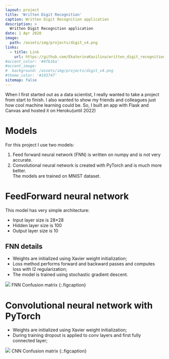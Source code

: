```yaml
---
layout: project
title: 'Written Digit Recognition'
caption: Written Digit Recognition application
description: >
  Written Digit Recognition application 
date: 1 Apr 2020
image: 
  path: /assets/img/projects/digit_v4.png
links:
  - title: Link
    url: https://github.com/EkaterinaKasilina/written_digit_recognition?tab=readme-ov-file
#accent_color: '#4fb1ba'
#accent_image:
#  background: /assets/img/projects/digit_v4.png
#theme_color: '#193747'
sitemap: false
---
```


When I first started out as a data scientist, I really wanted to take a project from start to finish. 
I also wanted to show my friends and colleagues just how cool machine learning could be. 
So, I built an app with Flask and Canvas and hosted it on Heroku(until 2022)


# Models
For this project I use two models:  
1. Feed forward neural network (FNN) is written on numpy and is not very accurate.  
2. Convolutional neural network is created with PyTorch and is much more better.  
The models are trained on MNIST dataset.  

# FeedForward neural network
This model has very simple architecture:  
- Input layer size is 28*28  
- Hidden layer size is 100  
- Output layer size is 10  

## FNN  details
- Weights are initialized using Xavier weight initialization;  
- Loss method performs forward and backward passes and computes loss with l2 regularization;  
- The model is trained using stochastic gradient descent.  

![](https://raw.githubusercontent.com/EkaterinaKasilina/written_digit_recognition/refs/heads/master/static/images/conf_matrix_fnn.png)
FNN Confusion matrix
{:.figcaption}

# Convolutional neural network with PyTorch
- Weights are initialized using Xavier weight initialization;  
- During training dropout is applied to conv layers and first fully connected layer;  

![](https://raw.githubusercontent.com/EkaterinaKasilina/written_digit_recognition/refs/heads/master/static/images/conf_matrix_fnn.png)
CNN Confusion matrix
{:.figcaption}